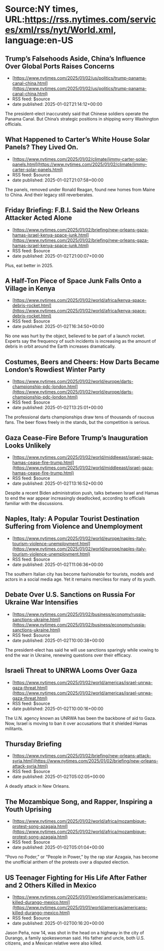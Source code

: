 # Source:NY times, URL:https://rss.nytimes.com/services/xml/rss/nyt/World.xml, language:en-US

## Trump’s Falsehoods Aside, China’s Influence Over Global Ports Raises Concerns
 - [https://www.nytimes.com/2025/01/02/us/politics/trump-panama-canal-china.html](https://www.nytimes.com/2025/01/02/us/politics/trump-panama-canal-china.html)
 - RSS feed: $source
 - date published: 2025-01-02T21:14:12+00:00

The president-elect inaccurately said that Chinese soldiers operate the Panama Canal. But China’s strategic positions in shipping worry Washington officials.

## What Happened to Carter’s White House Solar Panels? They Lived On.
 - [https://www.nytimes.com/2025/01/02/climate/jimmy-carter-solar-panels.html](https://www.nytimes.com/2025/01/02/climate/jimmy-carter-solar-panels.html)
 - RSS feed: $source
 - date published: 2025-01-02T21:07:58+00:00

The panels, removed under Ronald Reagan, found new homes from Maine to China. And their legacy still reverberates.

## Friday Briefing: F.B.I. Said the New Orleans Attacker Acted Alone
 - [https://www.nytimes.com/2025/01/02/briefing/new-orleans-gaza-hamas-israel-kenya-space-junk.html](https://www.nytimes.com/2025/01/02/briefing/new-orleans-gaza-hamas-israel-kenya-space-junk.html)
 - RSS feed: $source
 - date published: 2025-01-02T21:00:07+00:00

Plus, eat better in 2025.

## A Half-Ton Piece of Space Junk Falls Onto a Village in Kenya
 - [https://www.nytimes.com/2025/01/02/world/africa/kenya-space-debris-rocket.html](https://www.nytimes.com/2025/01/02/world/africa/kenya-space-debris-rocket.html)
 - RSS feed: $source
 - date published: 2025-01-02T16:34:50+00:00

No one was hurt by the object, believed to be part of a launch rocket. Experts say the frequency of such incidents is increasing as the amount of debris in orbit around the Earth increases dramatically.

## Costumes, Beers and Cheers: How Darts Became London’s Rowdiest Winter Party
 - [https://www.nytimes.com/2025/01/02/world/europe/darts-championship-pdc-london.html](https://www.nytimes.com/2025/01/02/world/europe/darts-championship-pdc-london.html)
 - RSS feed: $source
 - date published: 2025-01-02T13:25:01+00:00

The professional darts championships draw tens of thousands of raucous fans. The beer flows freely in the stands, but the competition is serious.

## Gaza Cease-Fire Before Trump’s Inauguration Looks Unlikely
 - [https://www.nytimes.com/2025/01/02/world/middleeast/israel-gaza-hamas-cease-fire-trump.html](https://www.nytimes.com/2025/01/02/world/middleeast/israel-gaza-hamas-cease-fire-trump.html)
 - RSS feed: $source
 - date published: 2025-01-02T13:16:52+00:00

Despite a recent Biden administration push, talks between Israel and Hamas to end the war appear increasingly deadlocked, according to officials familiar with the discussions.

## Naples, Italy: A Popular Tourist Destination Suffering from Violence and Unemployment
 - [https://www.nytimes.com/2025/01/02/world/europe/naples-italy-tourism-violence-unemployment.html](https://www.nytimes.com/2025/01/02/world/europe/naples-italy-tourism-violence-unemployment.html)
 - RSS feed: $source
 - date published: 2025-01-02T11:06:36+00:00

The southern Italian city has become fashionable for tourists, models and actors in a social media age. Yet it remains merciless for many of its youth.

## Debate Over U.S. Sanctions on Russia For Ukraine War Intensifies
 - [https://www.nytimes.com/2025/01/02/business/economy/russia-sanctions-ukraine.html](https://www.nytimes.com/2025/01/02/business/economy/russia-sanctions-ukraine.html)
 - RSS feed: $source
 - date published: 2025-01-02T10:00:38+00:00

The president-elect has said he will use sanctions sparingly while vowing to end the war in Ukraine, renewing questions over their efficacy.

## Israeli Threat to UNRWA Looms Over Gaza
 - [https://www.nytimes.com/2025/01/02/world/americas/israel-unrwa-gaza-threat.html](https://www.nytimes.com/2025/01/02/world/americas/israel-unrwa-gaza-threat.html)
 - RSS feed: $source
 - date published: 2025-01-02T10:00:16+00:00

The U.N. agency known as UNRWA has been the backbone of aid to Gaza. Now, Israel is moving to ban it over accusations that it shielded Hamas militants.

## Thursday Briefing
 - [https://www.nytimes.com/2025/01/02/briefing/new-orleans-attack-syria.html](https://www.nytimes.com/2025/01/02/briefing/new-orleans-attack-syria.html)
 - RSS feed: $source
 - date published: 2025-01-02T05:02:05+00:00

A deadly attack in New Orleans.

## The Mozambique Song, and Rapper, Inspiring a Youth Uprising
 - [https://www.nytimes.com/2025/01/02/world/africa/mozambique-protest-song-azagaia.html](https://www.nytimes.com/2025/01/02/world/africa/mozambique-protest-song-azagaia.html)
 - RSS feed: $source
 - date published: 2025-01-02T05:01:04+00:00

“Povo no Poder,” or “People in Power,” by the rap star Azagaia, has become the unofficial anthem of the protests over a disputed election.

## US Teenager Fighting for His Life After Father and 2 Others Killed in Mexico
 - [https://www.nytimes.com/2025/01/01/world/americas/americans-killed-durango-mexico.html](https://www.nytimes.com/2025/01/01/world/americas/americans-killed-durango-mexico.html)
 - RSS feed: $source
 - date published: 2025-01-02T00:16:20+00:00

Jason Peña, now 14, was shot in the head on a highway in the city of Durango, a family spokeswoman said. His father and uncle, both U.S. citizens, and a Mexican relative were also killed.

